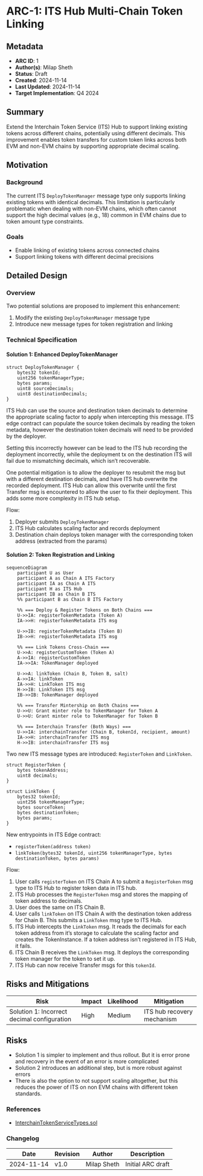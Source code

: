 # ARC-1: ITS Hub Multi-Chain Token Linking

## Metadata

- **ARC ID**: 1
- **Author(s)**: Milap Sheth
- **Status**: Draft
- **Created**: 2024-11-14
- **Last Updated**: 2024-11-14
- **Target Implementation**: Q4 2024

## Summary

Extend the Interchain Token Service (ITS) Hub to support linking existing tokens across different chains, potentially using different decimals. This improvement enables token transfers for custom token links across both EVM and non-EVM chains by supporting appropriate decimal scaling.

## Motivation

### Background

The current ITS `DeployTokenManager` message type only supports linking existing tokens with identical decimals. This limitation is particularly problematic when dealing with non-EVM chains, which often cannot support the high decimal values (e.g., 18) common in EVM chains due to token amount type constraints.

### Goals

- Enable linking of existing tokens across connected chains
- Support linking tokens with different decimal precisions

## Detailed Design

### Overview

Two potential solutions are proposed to implement this enhancement:

1. Modify the existing `DeployTokenManager` message type
2. Introduce new message types for token registration and linking

### Technical Specification

#### Solution 1: Enhanced DeployTokenManager

```solidity
struct DeployTokenManager {
    bytes32 tokenId;
    uint256 tokenManagerType;
    bytes params;
    uint8 sourceDecimals;
    uint8 destinationDecimals;
}
```

ITS Hub can use the source and destination token decimals to determine the appropriate scaling factor to apply when intercepting this message. ITS edge contract can populate the source token decimals by reading the token metadata, however the destination token decimals will need to be provided by the deployer.

Setting this incorrectly however can be lead to the ITS hub recording the deployment incorrectly, while the deployment tx on the destination ITS will fail due to mismatching decimals, which isn’t recoverable.

One potential mitigation is to allow the deployer to resubmit the msg but with a different destination decimals, and have ITS hub overwrite the recorded deployment. ITS Hub can allow this overwrite until the first Transfer msg is encountered to allow the user to fix their deployment. This adds some more complexity in ITS hub setup.

Flow:

1. Deployer submits `DeployTokenManager`
2. ITS Hub calculates scaling factor and records deployment
3. Destination chain deploys token manager with the corresponding token address (extracted from the params)

#### Solution 2: Token Registration and Linking

```mermaid
sequenceDiagram
    participant U as User
    participant A as Chain A ITS Factory
    participant IA as Chain A ITS
    participant H as ITS Hub
    participant IB as Chain B ITS
    %% participant B as Chain B ITS Factory

    %% === Deploy & Register Tokens on Both Chains ===
    U->>IA: registerTokenMetadata (Token A)
    IA->>H: registerTokenMetadata ITS msg

    U->>IB: registerTokenMetadata (Token B)
    IB->>H: registerTokenMetadata ITS msg

    %% === Link Tokens Cross-Chain ===
    U->>A: registerCustomToken (Token A)
    A->>IA: registerCustomToken
    IA->>IA: TokenManager deployed

    U->>A: linkToken (Chain B, Token B, salt)
    A->>IA: linkToken
    IA->>H: LinkToken ITS msg
    H->>IB: LinkToken ITS msg
    IB->>IB: TokenManager deployed

    %% === Transfer Mintership on Both Chains ===
    U->>U: Grant minter role to TokenManager for Token A
    U->>U: Grant minter role to TokenManager for Token B

    %% === Interchain Transfer (Both Ways) ===
    U->>IA: interchainTransfer (Chain B, tokenId, recipient, amount)
    IA->>H: interchainTransfer ITS msg
    H->>IB: interchainTransfer ITS msg
```

Two new ITS message types are introduced: `RegisterToken` and `LinkToken`.

```solidity
struct RegisterToken {
    bytes tokenAddress;
    uint8 decimals;
}

struct LinkToken {
    bytes32 tokenId;
    uint256 tokenManagerType;
    bytes sourceToken;
    bytes destinationToken;
    bytes params;
}
```

New entrypoints in ITS Edge contract:

- `registerToken(address token)`
- `linkToken(bytes32 tokenId, uint256 tokenManagerType, bytes destinationToken, bytes params)`

Flow:

1. User calls `registerToken` on ITS Chain A to submit a `RegisterToken` msg type to ITS Hub to register token data in ITS hub.
2. ITS Hub processes the `RegisterToken` msg and stores the mapping of token address to decimals.
3. User does the same on ITS Chain B.
4. User calls `linkToken` on ITS Chain A with the destination token address for Chain B. This submits a `LinkToken` msg type to ITS Hub.
5. ITS Hub intercepts the `LinkToken` msg. It reads the decimals for each token address from it’s storage to calculate the scaling factor and creates the TokenInstance. If a token address isn’t registered in ITS Hub, it fails.
6. ITS Chain B receives the `LinkToken` msg. It deploys the corresponding token manager for the token to set it up.
7. ITS Hub can now receive Transfer msgs for this `tokenId`.

## Risks and Mitigations

| Risk | Impact | Likelihood | Mitigation |
|------|---------|------------|------------|
| Solution 1: Incorrect decimal configuration | High | Medium | ITS hub recovery mechanism |

## Risks

- Solution 1 is simpler to implement and thus rollout. But it is error prone and recovery in the event of an error is more complicated
- Solution 2 introduces an additional step, but is more robust against errors
- There is also the option to not support scaling altogether, but this reduces the power of ITS on non EVM chains with different token standards.

### References

- [InterchainTokenServiceTypes.sol](https://github.com/axelarnetwork/interchain-token-service/blob/main/contracts/types/InterchainTokenServiceTypes.sol)

### Changelog

| Date | Revision | Author | Description |
|------|-----------|---------|-------------|
| 2024-11-14 | v1.0 | Milap Sheth | Initial ARC draft |
